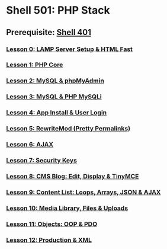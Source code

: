 # Shell 501: PHP Stack

## Prerequisite: [Shell 401](https://github.com/inkVerb/VIP/tree/master/401)

### [Lesson 0: LAMP Server Setup & HTML Fast](https://github.com/inkVerb/vip/blob/master/501/Lesson-00.md)

### [Lesson 1: PHP Core](https://github.com/inkVerb/vip/blob/master/501/Lesson-01.md)

### [Lesson 2: MySQL & phpMyAdmin](https://github.com/inkVerb/vip/blob/master/501/Lesson-02.md)

### [Lesson 3: MySQL & PHP MySQLi](https://github.com/inkVerb/vip/blob/master/501/Lesson-03.md)

### [Lesson 4: App Install & User Login](https://github.com/inkVerb/vip/blob/master/501/Lesson-04.md)

### [Lesson 5: RewriteMod (Pretty Permalinks)](https://github.com/inkVerb/vip/blob/master/501/Lesson-05.md)

### [Lesson 6: AJAX](https://github.com/inkVerb/vip/blob/master/501/Lesson-06.md)

### [Lesson 7: Security Keys](https://github.com/inkVerb/vip/blob/master/501/Lesson-07.md)

### [Lesson 8: CMS Blog: Edit, Display & TinyMCE](https://github.com/inkVerb/vip/blob/master/501/Lesson-08.md)

### [Lesson 9: Content List: Loops, Arrays, JSON & AJAX](https://github.com/inkVerb/vip/blob/master/501/Lesson-09.md)

### [Lesson 10: Media Library, Files & Uploads](https://github.com/inkVerb/vip/blob/master/501/Lesson-10.md)

### [Lesson 11: Objects: OOP & PDO](https://github.com/inkVerb/vip/blob/master/501/Lesson-11.md)

### [Lesson 12: Production & XML](https://github.com/inkVerb/vip/blob/master/501/Lesson-12.md)
